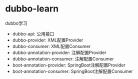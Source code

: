 # dubbo-learn
dubbo学习

- dubbo-api: 公用接口
- dubbo-provider:  XML配置Provider
- dubbo-consumer:  XML配置Consumer
- dubbo-annotation-provider:  注解配置Provider
- dubbo-annotation-consumer:  注解配置Consumer
- boot-annotation-provider:  SpringBoot注解配置Provider
- boot-annotation-consumer:  SpringBoot注解配置Consumer
